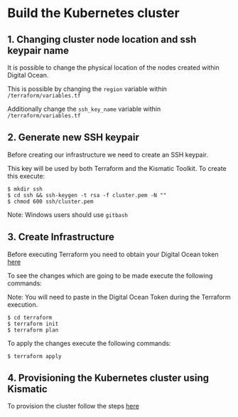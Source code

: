 # Build the Kubernetes cluster

## 1. Changing cluster node location and ssh keypair name

It is possible to change the physical location of the nodes created within Digital Ocean.

This is possible by changing the `region` variable within `/terraform/variables.tf`

Additionally change the `ssh_key_name` variable within `/terraform/variables.tf`

## 2. Generate new SSH keypair

Before creating our infrastructure we need to create an SSH keypair.

This key will be used by both Terraform and the Kismatic Toolkit. To create this execute:

```
$ mkdir ssh
$ cd ssh && ssh-keygen -t rsa -f cluster.pem -N ""
$ chmod 600 ssh/cluster.pem
```

Note: Windows users should use `gitbash`

## 3. Create Infrastructure

Before executing Terraform you need to obtain your Digital Ocean token [here](https://cloud.digitalocean.com/settings/api/tokens)

To see the changes which are going to be made execute the following commands:

Note: You will need to paste in the Digital Ocean Token during the Terraform execution.

```
$ cd terraform
$ terraform init
$ terraform plan
```

To apply the changes execute the following commands:

```
$ terraform apply
```

## 4. Provisioning the Kubernetes cluster using Kismatic

To provision the cluster follow the steps [here](4-accessing-the-bootstrap-node.md)
